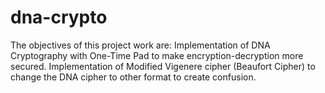 # dna-crypto
The objectives of this project work are:
Implementation of DNA Cryptography with One-Time Pad to make encryption-decryption more secured.
Implementation of Modified Vigenere cipher (Beaufort Cipher) to change the DNA cipher to other format to create confusion.
